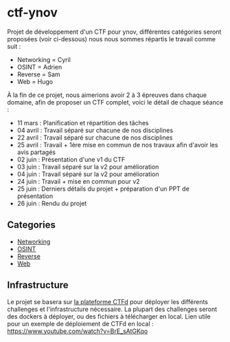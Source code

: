 # ctf-ynov

Projet de développement d'un CTF pour ynov, différentes catégories seront proposées (voir ci-dessous) nous nous sommes répartis le travail comme suit : 
- Networking = Cyril
- OSINT = Adrien
- Reverse = Sam
- Web = Hugo

À la fin de ce projet, nous aimerions avoir 2 à 3 épreuves dans chaque domaine, afin de proposer un CTF complet, voici le détail de chaque séance : 
- 11 mars : Planification et répartition des tâches
- 04 avril : Travail séparé sur chacune de nos disciplines
- 22 avril : Travail séparé sur chacune de nos disciplines
- 25 avril : Travail + 1ère mise en commun de nos travaux afin d'avoir les avis partagés
- 02 juin : Présentation d'une v1 du CTF
- 03 juin : Travail séparé sur la v2 pour amélioration
- 04 juin : Travail séparé sur la v2 pour amélioration
- 24 juin : Travail + mise en commun pour v2
- 25 juin : Derniers détails du projet + préparation d'un PPT de présentation
- 26 juin : Rendu du projet 

## Categories

- [Networking](./networking/README.md) 
- [OSINT](./osint/README.md)
- [Reverse](./reverse/README.md)
- [Web](./web/README.md)

## Infrastructure 

Le projet se basera sur [la plateforme CTFd](https://github.com/CTFd/CTFd) pour déployer les différents challenges et l'infrastructure nécessaire. La plupart des challenges seront des dockers à déployer, ou des fichiers à télécharger en local. 
Lien utile pour un exemple de déploiement de CTFd en local : https://www.youtube.com/watch?v=BrE_sAtGKqo
